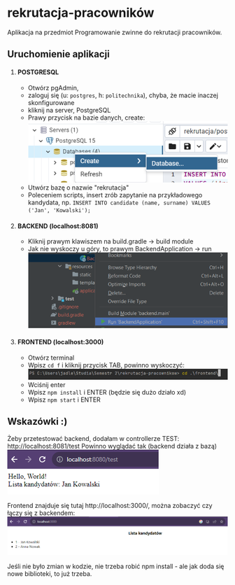 # rekrutacja-pracowników
Aplikacja na przedmiot Programowanie zwinne do rekrutacji pracowników.


## Uruchomienie aplikacji

1. #### POSTGRESQL 
   - Otwórz pgAdmin, 
   - zaloguj się (u: ``postgres``, h: ``politechnika``), chyba, że macie inaczej skonfigurowane
   - kliknij na server, PostgreSQL
   - Prawy przycisk na bazie danych, create:
   ![img.png](images/img.png)
   - Utwórz bazę o nazwie "rekrutacja"
   - Poleceniem scripts, insert zrób zapytanie na przykładowego kandydata, np. ``INSERT INTO candidate (name, surname)
      VALUES ('Jan', 'Kowalski');``
2. #### BACKEND (localhost:8081)
   - Kliknij prawym klawiszem na build.gradle -> build module
   - Jak nie wyskoczy u góry, to prawym BackendApplication -> run
   ![img.png](images/img0.png)
3. #### FRONTEND (localhost:3000)
    - Otwórz terminal
    - Wpisz ``cd f`` i kliknij przycisk TAB, powinno wyskoczyć:
   ![img_1.png](images/img_1.png)
    - Wciśnij enter
    - Wpisz ``npm install`` i ENTER (będzie się dużo działo xd)
    - Wpisz ``npm start`` i ENTER

## Wskazówki :)
Żeby przetestować backend, dodałam w controllerze TEST: http://localhost:8081/test
Powinno wyglądać tak (backend działa z bazą)
![img_2.png](images/img_2.png)

Frontend znajduje się tutaj http://localhost:3000/, można zobaczyć czy łączy się z backendem:
![img_3.png](images/img_3.png)

Jeśli nie było zmian w kodzie, nie trzeba robić npm install - ale jak doda się nowe biblioteki, to już trzeba.
